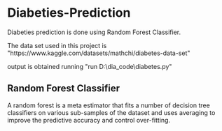 # Diabeties-Prediction
<p>Diabeties prediction is done using Random Forest Classifier.</p>
<p>The data set used in this project is "https://www.kaggle.com/datasets/mathchi/diabetes-data-set"</p>
<p>output is obtained running "run D:\dia_code\diabetes.py"</p>

## Random Forest Classifier
<p>A random forest is a meta estimator that fits a number of decision tree classifiers on various sub-samples of the dataset and uses averaging to improve the predictive accuracy and control over-fitting.</p>
